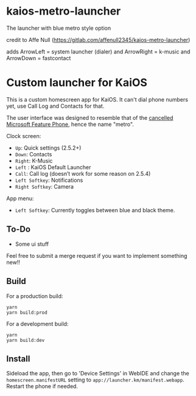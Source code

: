 # kaios-metro-launcher
The launcher with blue metro style option

credit to Affe Null (https://gitlab.com/affenull2345/kaios-metro-launcher)

adds ArrowLeft = system launcher (dialer) and ArrowRight = k-music and ArrowDown = fastcontact

# Custom launcher for KaiOS

This is a custom homescreen app for KaiOS. It can't dial phone numbers yet,
use Call Log and Contacts for that.

The user interface was designed to resemble that of the [cancelled Microsoft
Feature Phone](https://www.windowscentral.com/microsoft-feature-phone-rm-1182-windows), hence the name "metro". 



Clock screen:
 - `Up`: Quick settings (2.5.2+)
 - `Down`: Contacts
 - `Right`: K-Music
 - `Left` : KaiOS Default Launcher
 - `Call`: Call log (doesn’t work for some reason on 2.5.4)
 - `Left Softkey`: Notifications
 - `Right Softkey`: Camera

App menu:
 - `Left Softkey`: Currently toggles between blue and black theme.

## To-Do 

 - Some ui stuff

Feel free to submit a merge request if you want to implement something new!!

## Build

For a production build:
```
yarn
yarn build:prod
```

For a development build:
```
yarn
yarn build:dev
```

## Install

Sideload the app, then go to 'Device Settings' in WebIDE and change the
`homescreen.manifestURL` setting to `app://launcher.km/manifest.webapp`.
Restart the phone if needed.
